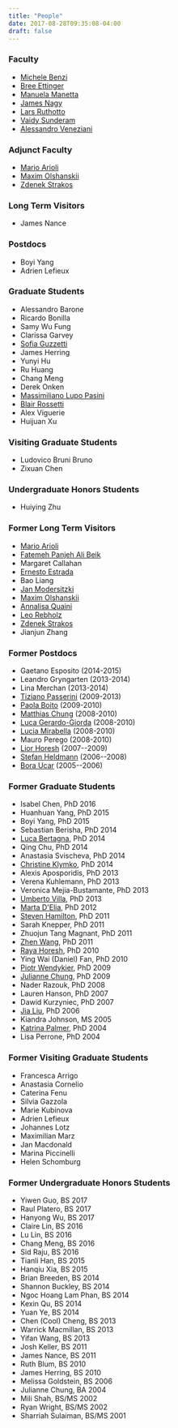 ```yaml
---
title: "People"
date: 2017-08-28T09:35:08-04:00
draft: false
---
```


### Faculty
- [Michele Benzi](http://www.mathcs.emory.edu/~benzi)
- [Bree Ettinger](http://www.mathcs.emory.edu/~betting/)
- [Manuela Manetta](http://mannalela.wixsite.com/manuelamanetta)
- [James Nagy](http://www.mathcs.emory.edu/~nagy)
- [Lars Ruthotto](http://www.mathcs.emory.edu/~lruthot)
- [Vaidy Sunderam](http://www.mathcs.emory.edu/~vss)
- [Alessandro Veneziani](http://www.mathcs.emory.edu/~ale)

### Adjunct Faculty
- [Mario Arioli](http://www.numerical.rl.ac.uk/people/marioli/marioli.html)
- [Maxim Olshanskii](http://www.math.uh.edu/~molshan/)
- [Zdenek Strakos](http://www.cs.cas.cz/~strakos)

### Long Term Visitors
-  James Nance

### Postdocs
- Boyi Yang
- Adrien Lefieux

### Graduate Students
- Alessandro Barone
- Ricardo Bonilla
- Samy Wu Fung
- Clarissa Garvey
- [Sofia Guzzetti](http://www.mathcs.emory.edu/~sguzze2/)
- James Herring
- Yunyi Hu
- Ru Huang
- Chang Meng
- Derek Onken
- [Massimiliano Lupo Pasini](http://www.mathcs.emory.edu/~mlupopa/)
- [Blair Rossetti](http://blairrossetti.com/)
- Alex Viguerie
- Huijuan Xu

### Visiting Graduate Students
- Ludovico Bruni Bruno
- Zixuan Chen

### Undergraduate Honors Students
- Huiying Zhu

### Former Long Term Visitors
- [Mario Arioli](http://www.numerical.rl.ac.uk/people/marioli/marioli.html)
- [Fatemeh Panjeh Ali Beik](http://beik.faculty.vru.ac.ir)
- Margaret Callahan
- [Ernesto Estrada](http://www.estradalab.org)
- Bao Liang
- [Jan Modersitzki](http://www.mic.uni-luebeck.de/people/jan-modersitzki.html)
- [Maxim Olshanskii](http://www.math.uh.edu/~molshan/)
- [Annalisa Quaini](http://math.uh.edu/~quaini/)
- [Leo Rebholz](http://www.math.clemson.edu/~rebholz/)
- [Zdenek Strakos](http://www.cs.cas.cz/~strakos)
- Jianjun Zhang

### Former Postdocs
- Gaetano Esposito (2014-2015)
- Leandro Gryngarten (2013-2014)
- Lina Merchan (2013-2014)
- [Tiziano Passerini](http://tizianopasserini.weebly.com) (2009-2013)
- [Paola Boito](http://www.unilim.fr/pages_perso/paola.boito/index_en.html) (2009-2010)
- [Matthias Chung](http://www.math.vt.edu/people/mcchung/) (2008-2010)
- [Luca Gerardo-Giorda](http://www.bcamath.org/en/people/gerardo-giorda) (2008-2010)
- [Lucia Mirabella](http://luciamirabella.weebly.com/) (2008-2010)
- Mauro Perego (2008-2010)
- [Lior Horesh](http://www.wix.com/supermanW/Lior-Horesh-Webpage) (2007--2009)
- [Stefan Heldmann](https://www.mic.uni-luebeck.de/people/stefan-heldmann.html) (2006--2008)
- [Bora Ucar](http://perso.ens-lyon.fr/bora.ucar/) (2005--2006)

### Former Graduate Students
- Isabel Chen, PhD 2016
- Huanhuan Yang, PhD 2015
- Boyi Yang, PhD 2015
- Sebastian Berisha, PhD 2014
- [Luca Bertagna](http://www.mathcs.emory.edu/~lbertag/index.html), PhD 2014
- Qing Chu, PhD 2014
- Anastasia Svischeva, PhD 2014
- [Christine Klymko](http://www.christineklymko.com), PhD 2014
- Alexis Aposporidis, PhD 2013
- Verena Kuhlemann, PhD 2013
- Veronica Mejia-Bustamante, PhD 2013
- [Umberto Villa](http://users.ices.utexas.edu/~uvilla/), PhD 2013
- [Marta D'Elia](http://sites.google.com/site/martadeliawebsite/), PhD 2012
- [Steven Hamilton](http://www.ornl.gov/sci/nsed/rnsd/rt/staff.shtml), PhD 2011
- Sarah Knepper, PhD 2011
- Zhuojun Tang Magnant, PhD 2011
- [Zhen Wang](https://sites.google.com/site/zhenwanghomepage/), PhD 2011
- [Raya Horesh](http://www.wix.com/rayasch/my-homepage), PhD 2010
- Ying Wai (Daniel) Fan, PhD 2010
- [Piotr Wendykier](http://sites.google.com/site/piotrwendykier/), PhD 2009
- [Julianne Chung](http://www.math.vt.edu/people/jmchung/), PhD 2009
- Nader Razouk, PhD 2008
- Lauren Hanson, PhD 2007
- Dawid Kurzyniec, PhD 2007
- [Jia Liu](http://www.uwf.edu/jliu), PhD 2006
- Kiandra Johnson, MS 2005
- [Katrina Palmer](http://www.mathsci.appstate.edu/~kmp), PhD 2004
- Lisa Perrone, PhD 2004

### Former Visiting Graduate Students
- Francesca Arrigo
- Anastasia Cornelio
- Caterina Fenu
- Silvia Gazzola
- Marie Kubinova
- Adrien Lefieux
- Johannes Lotz
- Maximilian Marz
- Jan Macdonald
- Marina Piccinelli
- Helen Schomburg

### Former Undergraduate Honors Students
- Yiwen Guo, BS 2017
- Raul Platero, BS 2017
- Hanyong Wu, BS 2017
- Claire Lin, BS 2016
- Lu Lin, BS 2016
- Chang Meng, BS 2016
- Sid Raju, BS 2016
- Tianli Han, BS 2015
- Hanqiu Xia, BS 2015
- Brian Breeden, BS 2014
- Shannon Buckley, BS 2014
- Ngoc Hoang Lam Phan, BS 2014
- Kexin Qu, BS 2014
- Yuan Ye, BS 2014
- Chen (Cool) Cheng, BS 2013
- Warrick Macmillan, BS 2013
- Yifan Wang, BS 2013
- Josh Keller, BS 2011
- James Nance, BS 2011
- Ruth Blum, BS 2010
- James Herring, BS 2010
- Melissa Goldstein, BS 2006
- Julianne Chung, BA 2004
- Mili Shah, BS/MS 2002
- Ryan Wright, BS/MS 2002
- Sharriah Sulaiman, BS/MS 2001

